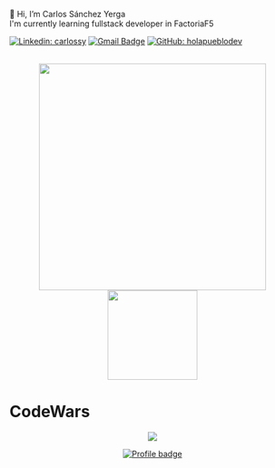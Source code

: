 👋 Hi, I’m Carlos Sánchez Yerga
  <br>
I'm currently learning fullstack developer in FactoriaF5

[![Linkedin: carlossy](https://img.shields.io/badge/-carlossanyer-blue?style=flat-square&logo=Linkedin&logoColor=white&link=https://www.linkedin.com/in/carlossy/)](https://www.linkedin.com/in/carlossy/)
[![Gmail Badge](https://img.shields.io/badge/-holapueblodev@gmail.com-c14438?style=flat-square&logo=Gmail&logoColor=white&link=mailto:holapueblodev@gmail.com)](mailto:holapueblodev@gmail.com)
[![GitHub: holapueblodev](https://img.shields.io/github/followers/holapueblodev?label=follow&style=social)](https://github.com/Holapueblodev)

<br>
<div align="center">
<img src="https://github-readme-stats.vercel.app/api?username=holapueblodev&count_private=true&show_icons=true&theme=dark&gh-dark-mode-only&bg_color=00000000" width="400" height="auto" />
<img src="https://github-readme-stats.vercel.app/api/top-langs/?username=holapueblodev&layout=compact&theme=dark&gh-dark-mode-only&bg_color=00000000" width="auto" height="158"/>
</div>


# CodeWars

<p dir="auto" align="center" >
  <a href="https://www.codewars.com/about">
    <img align="center" src="https://www.codewars.com/packs/assets/logo-square-red-big.c74ae0e7.png">
  </a>
</p>


<p dir="auto" align="center">
  <a href="https://www.codewars.com/users/CarlosSanchezYerga" rel="nofollow">
    <img src="https://www.codewars.com/users/CarlosSanchezYerga/badges/large" alt="Profile badge" data-canonical-         src="https://www.codewars.com/users/CarlosSanchezYerga/badges/large" style="max-width: 100%;">
  </a>
</p>



<!---
Holapueblodev/Holapueblodev is a ✨ special ✨ repository because its `README.md` (this file) appears on your GitHub profile.
You can click the Preview link to take a look at your changes.
--->
